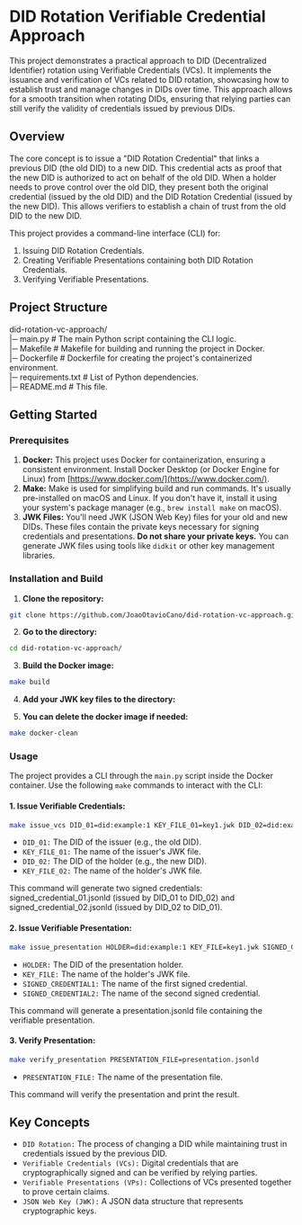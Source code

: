 # DID Rotation Verifiable Credential Approach

This project demonstrates a practical approach to DID (Decentralized Identifier) rotation using Verifiable Credentials (VCs). It implements the issuance and verification of VCs related to DID rotation, showcasing how to establish trust and manage changes in DIDs over time.  This approach allows for a smooth transition when rotating DIDs, ensuring that relying parties can still verify the validity of credentials issued by previous DIDs.

## Overview

The core concept is to issue a "DID Rotation Credential" that links a previous DID (the old DID) to a new DID. This credential acts as proof that the new DID is authorized to act on behalf of the old DID. When a holder needs to prove control over the old DID, they present both the original credential (issued by the old DID) and the DID Rotation Credential (issued by the new DID).  This allows verifiers to establish a chain of trust from the old DID to the new DID.

This project provides a command-line interface (CLI) for:

1.  Issuing DID Rotation Credentials.
3.  Creating Verifiable Presentations containing both DID Rotation Credentials.
4.  Verifying Verifiable Presentations.

## Project Structure
did-rotation-vc-approach/  
|─ main.py         # The main Python script containing the CLI logic.  
|─ Makefile        # Makefile for building and running the project in Docker.  
|─ Dockerfile      # Dockerfile for creating the project's containerized environment.  
|─ requirements.txt # List of Python dependencies.  
|─ README.md       # This file.  

## Getting Started

### Prerequisites

1.  **Docker:** This project uses Docker for containerization, ensuring a consistent environment. Install Docker Desktop (or Docker Engine for Linux) from [https://www.docker.com/](https://www.docker.com/).
2.  **Make:** Make is used for simplifying build and run commands. It's usually pre-installed on macOS and Linux. If you don't have it, install it using your system's package manager (e.g., `brew install make` on macOS).
3.  **JWK Files:** You'll need JWK (JSON Web Key) files for your old and new DIDs.  These files contain the private keys necessary for signing credentials and presentations.  **Do not share your private keys.** You can generate JWK files using tools like `didkit` or other key management libraries.

### Installation and Build

1.  **Clone the repository:**

```bash
git clone https://github.com/JoaoOtavioCano/did-rotation-vc-approach.git
```

2.  **Go to the directory:**

```bash
cd did-rotation-vc-approach/ 
```

3.  **Build the Docker image:**

```bash
make build
```

4.  **Add your JWK key files to the directory:**

5. **You can delete the docker image if needed:**

```bash
make docker-clean
```

### Usage

The project provides a CLI through the `main.py` script inside the Docker container.  Use the following `make` commands to interact with the CLI:

#### 1. Issue Verifiable Credentials:

```bash
make issue_vcs DID_01=did:example:1 KEY_FILE_01=key1.jwk DID_02=did:example:2 KEY_FILE_02=key2.jwk
```

* `DID_01:` The DID of the issuer (e.g., the old DID).
* `KEY_FILE_01:` The name of the issuer's JWK file.
* `DID_02:` The DID of the holder (e.g., the new DID).
* `KEY_FILE_02:` The name of the holder's JWK file.

This command will generate two signed credentials: signed_credential_01.jsonld (issued by DID_01 to DID_02) and signed_credential_02.jsonld (issued by DID_02 to DID_01).

#### 2. Issue Verifiable Presentation:

```bash
make issue_presentation HOLDER=did:example:1 KEY_FILE=key1.jwk SIGNED_CREDENTIAL1=signed_credential_01.jsonld SIGNED_CREDENTIAL2=signed_credential_02.jsonld
```

* `HOLDER:` The DID of the presentation holder.
* `KEY_FILE:` The name of the holder's JWK file.
* `SIGNED_CREDENTIAL1:`  The name of the first signed credential.
* `SIGNED_CREDENTIAL2:`  The name of the second signed credential.

This command will generate a presentation.jsonld file containing the verifiable presentation.

#### 3. Verify Presentation:

```bash
make verify_presentation PRESENTATION_FILE=presentation.jsonld
```

* `PRESENTATION_FILE:` The name of the presentation file.

This command will verify the presentation and print the result.

## Key Concepts
* `DID Rotation:` The process of changing a DID while maintaining trust in credentials issued by the previous DID.
* `Verifiable Credentials (VCs):` Digital credentials that are cryptographically signed and can be verified by relying parties.
* `Verifiable Presentations (VPs):` Collections of VCs presented together to prove certain claims.
* `JSON Web Key (JWK):` A JSON data structure that represents cryptographic keys.